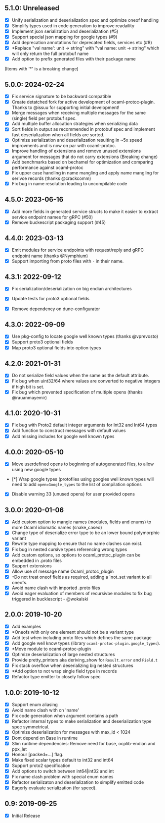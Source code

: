 ## 5.1.0: Unreleased
- [x] Unify serialization and deserialization spec and optimize oneof
      handling
- [x] Simplify types used in code generation to improve readaility
- [x] Implement json serialization and deserialization (#5)
- [x] Support special json mapping for google types (#9)
- [x] Add deprecation annotations for deprecated fields, services etc (#8)
- [x] *Replace "val name': unit -> string" with "val name: unit ->
string" which will only return the full protobuf name
- [x] Add option to prefix generated files with their package name

(Items with '*' is a breaking change)

## 5.0.0: 2024-02-24
- [x] Fix service signature to be backward compatible
- [x] Create detatched fork for active development of
      ocaml-protoc-plugin. Thanks to @issuu for supporting initial
      development!
- [x] Merge messages when receiving multiple messages for the same
      (single) field per protobuf spec.
- [x] Add multiple buffer allocation strategies when serializing data
- [x] Sort fields in output as recommended in protobuf spec and
      implement fast deserialization when all fields are sorted.
- [x] Optimize serialization and deserialization resulting in ~5x
      speed improvments and is now on par with ocaml-protoc.
- [x] Improve handling of extensions and remove unused extensions
      argument for messages that do not carry extensions (Breaking change)
- [x] Add benchmarks based on bechamel for optimization and comparing
      performance against ocaml-protoc
- [x] Fix upper case handling in name mangling and apply name mangling
      for serivce records (thanks @crackcomm)
- [x] Fix bug in name resolution leading to uncompilable code

## 4.5.0: 2023-06-16
- [x] Add more fields in generated service structs to make it easier
      to extract service endpoint names for gRPC (#50)
- [x] Remove buckescript packaging support (#45)

## 4.4.0: 2023-03-13
- [x] Emit modules for service endpoints with request/reply and gRPC
      endpoint name (thanks @Nymphium)
- [x] Support importing from proto files with `-` in their name.

## 4.3.1: 2022-09-12
- [x] Fix serialization/deserialization on big endian architectures
- [x] Update tests for proto3 optional fields
- [x] Remove dependency on dune-configurator


## 4.3.0: 2022-09-09
- [x] Use pkg-config to locate google well known types (thanks @vprevosto)
- [x] Support proto3 optional fields
- [x] Map proto3 optional fields into option types

## 4.2.0: 2021-01-31
- [x] Do not serialize field values when the same as the default
      attribute.
- [x] Fix bug when uint32/64 where values are converted to negative
      integers if high bit is set.
- [x] Fix bug which prevented specification of multiple opens (thanks @rauanmayemir)

## 4.1.0: 2020-10-31
- [x] Fix bug with Proto2 default integer arguments for Int32 and
      Int64 types
- [x] Add function to construct messages with default values
- [x] Add missing includes for google well known types

## 4.0.0: 2020-05-10
- [x] Move userdefined opens to beginning of autogenerated files, to
      allow using new google types
- [*] Wrap google types (protofiles using googles well known types
      will need to add `open=Google_types` to the list of compilation options
- [x] Disable warning 33 (unused opens) for user provided opens

## 3.0.0: 2020-01-06
- [x] Add custom option to mangle names (modules, fields and enums) to
      more Ocaml idiomatic names (snake_cased)
- [x] Change type of deserialize error type to be an lower bound polymorphic variant
- [x] Rewrite type mapping to ensure that no name clashes can exist.
- [x] Fix bug in nested cursive types referencing wrong types
- [x] Add custom options, so options to ocaml\_protoc\_plugin can be
      embedded in .proto files
- [x] Support extensions
- [x] Allow use of message name Ocaml\_protoc\_plugin
- [x] `*`Do not treat oneof fields as required, adding a `not_set variant
      to all oneofs.
- [x] Avoid name clash with imported .proto files
- [x] Avoid eager evaluation of members of recursivbe modules to fix
      bug triggered in bucklescript - @wokalski

## 2.0.0: 2019-10-20
- [x] Add examples
- [x] *Oneofs with only one element should not be a variant type
- [x] Add test when including proto files which defines the same package
- [x] Add google well know types (library `ocaml-protoc-plugin.google_types`).
- [x] *Move module to ocaml-protoc-plugin
- [x] Optimize deserialization of large nested structures
- [x] Provide pretty_printers aka deriving_show for `Result.error` and `Field.t`
- [x] Fix stack overflow when deserializing big nested structures
- [x] *Add option to not wrap single field type in records
- [x] Refactor type emitter to closely follow spec

## 1.0.0: 2019-10-12
- [x] Support enum aliasing
- [x] Avoid name clash with on 'name'
- [x] Fix code generation when argument contains a path
- [x] Refactor internal types to make serialization and
      deserialization type spec symmetrical.
- [x] Optimize deserialization for messages with max_id < 1024
- [x] Dont depend on Base in runtime
- [x] Slim runtime dependencies: Remove need for base, ocplib-endian
      and ppx_let
- [x] Honour [packed=...] flag.
- [x] Make fixed scalar types default to int32 and int64
- [x] Support proto2 specification
- [x] Add options to switch between int64|int32 and int
- [x] Fix name clash problem with special enum names
- [x] Refactor serializaton and deserialization to simplify emitted code
- [x] Eagerly evaluate serialization (for speed).

## 0.9: 2019-09-25
- [x] Initial Release

